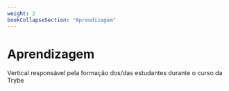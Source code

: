 ```yaml
---
weight: 2
bookCollapseSection: "Aprendizagem"
---
```


# Aprendizagem

Vertical responsável pela formação dos/das estudantes durante o curso da Trybe